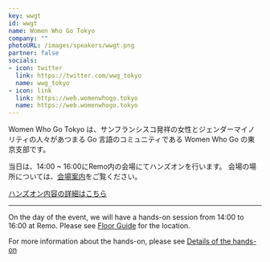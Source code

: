 ```yaml
---
key: wwgt
id: wwgt
name: Women Who Go Tokyo
company: ""
photoURL: /images/speakers/wwgt.png
partner: false
socials:
- icon: twitter
  link: https://twitter.com/wwg_tokyo
  name: wwg_tokyo
- icon: link
  link: https://web.womenwhogo.tokyo
  name: https://web.womenwhogo.tokyo
---
```

Women Who Go Tokyo は、サンフランシスコ発祥の女性とジェンダーマイノリティの人々があつまる Go 言語のコミュニティである Women Who Go の東京支部です。

当日は、14:00 ~ 16:00にRemo内の会場にてハンズオンを行います。
会場の場所については、[会場案内](https://gocon.jp/2022spring/ja/remo/)をご覧ください。

[ハンズオン内容の詳細はこちら](https://womenwhogotokyo.github.io/goconference2022_spring/)

---

On the day of the event, we will have a hands-on session from 14:00 to 16:00 at Remo.
Please see [Floor Guide](https://gocon.jp/2022spring/remo/) for the location.

For more information about the hands-on, please see [Details of the hands-on](https://womenwhogotokyo.github.io/goconference2022_spring/)